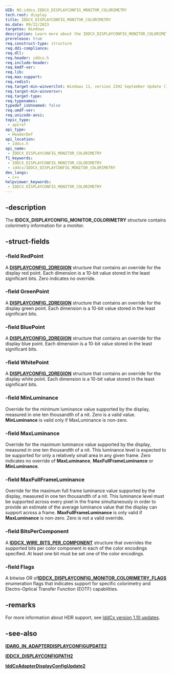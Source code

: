 ```yaml
---
UID: NS:iddcx.IDDCX_DISPLAYCONFIG_MONITOR_COLORIMETRY
tech.root: display
title: IDDCX_DISPLAYCONFIG_MONITOR_COLORIMETRY
ms.date: 09/22/2023
targetos: Windows
description: Learn more about the IDDCX_DISPLAYCONFIG_MONITOR_COLORIMETRY structure.
prerelease: true
req.construct-type: structure
req.ddi-compliance: 
req.dll: 
req.header: iddcx.h
req.include-header: 
req.kmdf-ver: 
req.lib: 
req.max-support: 
req.redist: 
req.target-min-winverclnt: Windows 11, version 22H2 September Update (IddCx version 1.10)
req.target-min-winversvr: 
req.target-type: 
req.typenames: 
typedef_isUnnamed: false
req.umdf-ver: 
req.unicode-ansi: 
topic_type:
 - apiref
api_type:
 - HeaderDef
api_location:
 - iddcx.h
api_name:
 - IDDCX_DISPLAYCONFIG_MONITOR_COLORIMETRY
f1_keywords:
 - IDDCX_DISPLAYCONFIG_MONITOR_COLORIMETRY
 - iddcx/IDDCX_DISPLAYCONFIG_MONITOR_COLORIMETRY
dev_langs:
 - c++
helpviewer_keywords:
 - IDDCX_DISPLAYCONFIG_MONITOR_COLORIMETRY
---
```


## -description

The **IDDCX_DISPLAYCONFIG_MONITOR_COLORIMETRY** structure contains colorimetry information for a monitor.

## -struct-fields

### -field RedPoint

A [**DISPLAYCONFIG_2DREGION**](/windows/win32/api/wingdi/ns-wingdi-displayconfig_2dregion) structure that contains an override for the display red point. Each dimension is a 10-bit value stored in the least significant bits. Zero indicates no override.

### -field GreenPoint

A [**DISPLAYCONFIG_2DREGION**](/windows/win32/api/wingdi/ns-wingdi-displayconfig_2dregion) structure that contains an override for the display green point. Each dimension is a 10-bit value stored in the least significant bits.

### -field BluePoint

A [**DISPLAYCONFIG_2DREGION**](/windows/win32/api/wingdi/ns-wingdi-displayconfig_2dregion) structure that contains an override for the display blue point. Each dimension is a 10-bit value stored in the least significant bits.

### -field WhitePoint

A [**DISPLAYCONFIG_2DREGION**](/windows/win32/api/wingdi/ns-wingdi-displayconfig_2dregion) structure that contains an override for the display white point. Each dimension is a 10-bit value stored in the least significant bits.

### -field MinLuminance

Override for the minimum luminance value supported by the display, measured in one ten thousandth of a nit. Zero is a valid value. **MinLuminance** is valid only if MaxLuminance is non-zero.

### -field MaxLuminance

Override for the maximum luminance value supported by the display, measured in one ten thousandth of a nit. This luminance level is expected to be supported for only a relatively small area in any given frame. Zero indicates no override of **MaxLuminance**, **MaxFullFrameLuminance** or **MinLuminance**.

### -field MaxFullFrameLuminance

Override for the maximum full frame luminance value supported by the display, measured in one ten thousandth of a nit. This luminance level must be supported across every pixel in the frame simultaneously in order to provide an estimate of the average luminance value that the display can support across a frame. **MaxFullFrameLuminance** is only valid if **MaxLuminance** is non-zero. Zero is not a valid override.

### -field BitsPerComponent

A [**IDDCX_WIRE_BITS_PER_COMPONENT**](ns-iddcx-iddcx_wire_bits_per_component.md) structure that overrides the supported bits per color component in each of the color encodings specified. At least one bit must be set one of the color encodings.

### -field Flags

A bitwise OR of[**IDDCX_DISPLAYCONFIG_MONITOR_COLORIMETRY_FLAGS**](ne-iddcx-iddcx_displayconfig_monitor_colorimetry_flags.md) enumeration flags that indicates support for specific colorimetry and Electro-Optical Transfer Function (EOTF) capabilities.

## -remarks

For more information about HDR support, see [IddCx version 1.10 updates](/windows-hardware/drivers/display/iddcx1.10-updates).

## -see-also

[**IDARG_IN_ADAPTERDISPLAYCONFIGUPDATE2**](ns-iddcx-idarg_in_adapterdisplayconfigupdate2.md)

[**IDDCX_DISPLAYCONFIGPATH2**](ns-iddcx-iddcx_displayconfigpath2.md)

[**IddCxAdapterDisplayConfigUpdate2**](nf-iddcx-iddcxadapterdisplayconfigupdate2.md)
